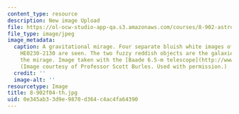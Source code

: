 ```yaml
---
content_type: resource
description: New image Upload
file: https://ol-ocw-studio-app-qa.s3.amazonaws.com/courses/8-902-astrophysics-ii-fall-2004/0e345ab33d9e9870d364c4ac4fa64390_8-902f04-th.jpg
file_type: image/jpeg
image_metadata:
  caption: A gravitational mirage. Four separate bluish white images of the quasar
    HE0230-2130 are seen. The two fuzzy reddish objects are the galaxies that cause
    the mirage. Image taken with the [Baade 6.5-m telescope](http://www.lco.cl/?page_id=228).
    (Image courtesy of Professor Scott Burles. Used with permission.)
  credit: ''
  image-alt: ''
resourcetype: Image
title: 8-902f04-th.jpg
uid: 0e345ab3-3d9e-9870-d364-c4ac4fa64390
---
```

